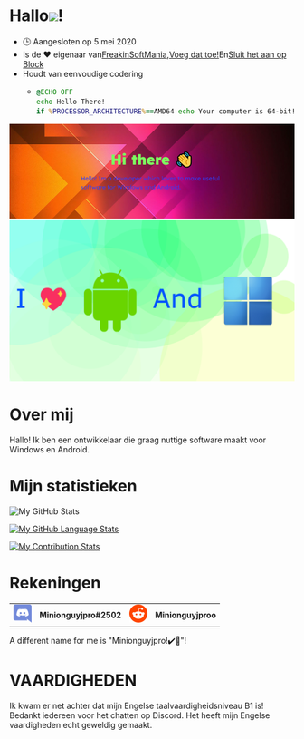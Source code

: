 # Hallo<img src="https://media.tenor.com/images/822fb670841c6f6582fefbb82e338a50/tenor.gif" width="30px">!

-   🕒 Aangesloten op 5 mei 2020
-   Is de ❤️ eigenaar van[FreakinSoftMania](https://github.com/FreakinSoftMania),[Voeg dat toe!](https://github.com/Adding-That-On)En[Sluit het aan op Block](https://github.com/Pluging-it-on-block)
-   Houdt van eenvoudige codering
    -   ```bat
        @ECHO OFF
        echo Hello There!
        if %PROCESSOR_ARCHITECTURE%==AMD64 echo Your computer is 64-bit!
        ```

![Welcome!](./img/welcome-message.png)![I love Android and Windows!](./img/android-and-windows-fan.png)

# Over mij

Hallo! Ik ben een ontwikkelaar die graag nuttige software maakt voor Windows en Android.

# Mijn statistieken

![My GitHub Stats](https://github-readme-stats.vercel.app/api/?username=Minionguyjpro&count_private=true&theme=react&showicons=true)

[![My GitHub Language Stats](https://github-readme-stats.vercel.app/api/top-langs/?username=Minionguyjpro&langs_count=5&theme=react)](<>)

[![My Contribution Stats](https://github-contribution-stats.vercel.app/api/?username=Minionguyjpro)](https://github.com/Minionguyjpro/github-contribution-stats/)

# Rekeningen

<table>
  <tr>
    <td align="left"><img src="./img/discord.svg" alt="Minionguyjpro#2502" width="32" height="32"/></td><th>Minionguyjpro#2502</th>
    <td align="left"><img src="./img/reddit.svg" alt="Minionguyjproo" width="32" height="32"/></td><th>Minionguyjproo</th>
  </tr>
</table>
A different name for me is "Minionguyjpro!✔️👏"!

# VAARDIGHEDEN

Ik kwam er net achter dat mijn Engelse taalvaardigheidsniveau B1 is! Bedankt iedereen voor het chatten op Discord. Het heeft mijn Engelse vaardigheden echt geweldig gemaakt.
